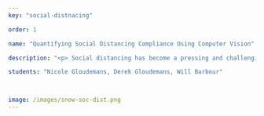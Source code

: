 ```yaml
---
key: "social-distnacing"

order: 1

name: "Quantifying Social Distancing Compliance Using Computer Vision"

description: "<p> Social distancing has become a pressing and challenging issue during the Covid-19 pandemic. In a smart cities context, it is possible to measure inter-personal distance using networked cameras and computer vision analysis. We deploy a computer vision pipeline based on Retinanet that identifies pedestrians in continuously streaming video frames, then converts their positions to GPS coordinates for distance calculation and further analysis. This processing is applied to nine camera streams at three locations across Vanderbilt University's campus. We collected 70 hours of baseline distancing data over the course of two weeks, after which time we deployed small behavioral interventions at the three locations aimed at increasing distancing compliance. Another 70 hours of data with the interventions in place will be analyzed against the baseline data to determine if we can increase social distancing compliance.</p>"

students: "Nicole Gloudemans, Derek Gloudemans, Will Barbour"



image: /images/snow-soc-dist.png
---
```


